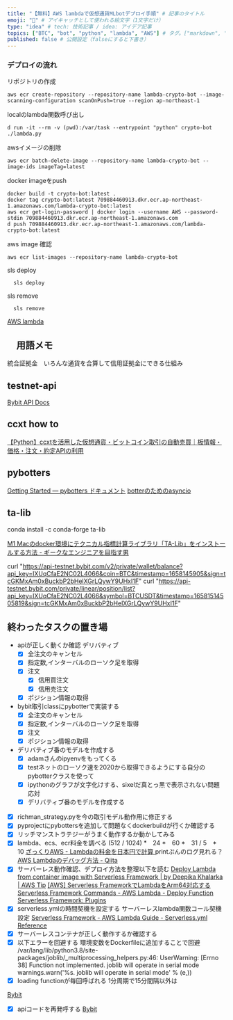 ```yaml
---
title: "【無料】AWS lambdaで仮想通貨MLbotデプロイ手順" # 記事のタイトル
emoji: "👾" # アイキャッチとして使われる絵文字（1文字だけ）
type: "idea" # tech: 技術記事 / idea: アイデア記事
topics: ["BTC", "bot", "python", "lambda", "AWS"] # タグ。["markdown", "rust", "aws"]のように指定する
published: false # 公開設定（falseにすると下書き）
---
```


### デプロイの流れ
リポジトリの作成
```shell
aws ecr create-repository --repository-name lambda-crypto-bot --image-scanning-configuration scanOnPush=true --region ap-northeast-1
```

localのlambda関数呼び出し
```shell
d run -it --rm -v (pwd):/var/task --entrypoint "python" crypto-bot ./lambda.py
```

awsイメージの削除
  ```shell
aws ecr batch-delete-image --repository-name lambda-crypto-bot --image-ids imageTag=latest
```


docker imageをpush
```shell
docker build -t crypto-bot:latest .
docker tag crypto-bot:latest 709884460913.dkr.ecr.ap-northeast-1.amazonaws.com/lambda-crypto-bot:latest
aws ecr get-login-password | docker login --username AWS --password-stdin 709884460913.dkr.ecr.ap-northeast-1.amazonaws.com
d push 709884460913.dkr.ecr.ap-northeast-1.amazonaws.com/lambda-crypto-bot:latest
```

aws image 確認
```shell
aws ecr list-images --repository-name lambda-crypto-bot
```

sls deploy
```shell
  sls deploy
```

sls remove
```shell
  sls remove
```

[AWS lambda](inkjkrop://note/0GkFHM_ka)

## 　用語メモ
統合証拠金　いろんな通貨を合算して信用証拠金にできる仕組み

## testnet-api
[Bybit API Docs](https://bybit-exchange.github.io/docs/spot/v1/#t-tradehistory)

## ccxt how to
[【Python】ccxtを活用した仮想通貨・ビットコイン取引の自動売買｜板情報・価格・注文・約定APIの利用](https://di-acc2.com/programming/python/4599/)

## pybotters
[Getting Started — pybotters  ドキュメント](https://pybotters.readthedocs.io/ja/latest/Home.html#rest-api)
[botterのためのasyncio](https://zenn.dev/mtkn1/articles/c61e77c1d221aa)

## ta-lib
conda install -c conda-forge ta-lib

[M1 Macのdocker環境にテクニカル指標計算ライブラリ「TA-Lib」をインストールする方法 - ギークなエンジニアを目指す男](https://www.takapy.work/entry/2021/12/19/163441)

curl "https://api-testnet.bybit.com/v2/private/wallet/balance?api_key=IXUqCfaE2NC02L4066&coin=BTC&timestamp=1658145905&sign=tcGKMxAm0xBuckbP2bHelXGrLQywY9UHxI1F"
curl "https://api-testnet.bybit.com/private/linear/position/list?api_key=IXUqCfaE2NC02L4066&symbol=BTCUSDT&timestamp=16581514505819&sign=tcGKMxAm0xBuckbP2bHelXGrLQywY9UHxI1F"


## 終わったタスクの置き場
* apiが正しく動くか確認 デリバティブ
  - [x] 全注文のキャンセル
  - [x] 指定数,インターバルのローソク足を取得
  - [x] 注文
    - [x] 信用買注文
    - [x] 信用売注文
  * [x] ポジション情報の取得
* bybit取引classにpybotterで実装する
  - [x] 全注文のキャンセル
  - [x] 指定数,インターバルのローソク足を取得
  - [x] 注文
  - [x] ポジション情報の取得
* デリバティブ番のモデルを作成する
  - [x] adamさんのipyenvをもってくる
  - [x] testネットのローソク速を2020から取得できるようにする自分のpybotterクラスを使って
  - [x] ipythonのグラフが文字化けする、sixelだ真とっ黒で表示されない問題応対
  * [x] デリバティブ番のモデルを作成する
- [x] richman_strategy.pyを今の取引モデル動作用に修正する
- [x] pyprojectにpybottersを追加して問題なくdockerbuildが行くか確認する
- [x] リッチマンストラテジーがうまく動作するか動かしてみる
- [x] lambda、ecs、ecr料金を調べる
(512 / 1024) *　24 *　60 *　31 / 5　*　10
[ざっくりAWS - Lambdaの料金を日本円で計算 ](https://aws-rough.cc/lambda/)
printぷんのログ見れる？
[AWS Lambdaのデバッグ方法 - Qiita](https://qiita.com/keitakn/items/02fcee5bbb037bbd2e41)
- [x] サーバーレス動作確認、デプロイ方法を整理以下を読む
[Deploy Lambda from container image with Serverless Framework | by Deepika Khalarka | AWS Tip](https://awstip.com/deploy-lambda-from-container-image-with-serverless-framework-98bdddc1f9db)
[[AWS] Serverless FrameworkでLambdaをArm64対応する](https://blog.katsubemakito.net/aws/lambda-with-serverless-framework-arm64)
[Serverless Framework Commands - AWS Lambda - Deploy Function](https://www.serverless.com/framework/docs/providers/aws/cli-reference/deploy-function)
[Serverless Framework: Plugins](https://www.serverless.com/plugins/serverless-package-python-functions)
- [x] serverless.ymlの時間契機を設定する
サーバーレスlambda関数コール契機設定
[Serverless Framework - AWS Lambda Guide - Serverless.yml Reference](https://www.serverless.com/framework/docs/providers/aws/guide/serverless.yml)
- [x] サーバーレスコンテナが正しく動作するか確認する
- [x] 以下エラーを回避する
環境変数をDockerfileに追加することで回避
/var/lang/lib/python3.8/site-packages/joblib/_multiprocessing_helpers.py:46: UserWarning: [Errno 38] Function not implemented.
joblib will operate in serial mode
warnings.warn('%s.  joblib will operate in serial mode' % (e,))
- [x] loading functionが毎回呼ばれる
1分周期で15分間隔以外は

[Bybit](https://testnet.bybit.com/app/user/security)
* [x] apiコードを再発呼する
[Bybit](https://testnet.bybit.com/app/user/api-management)
